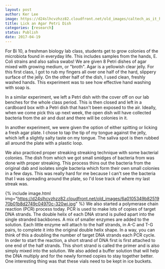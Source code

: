 ```yaml
---
layout: post
author: Ker Lee
image: https://d24slhcvzhzz82.cloudfront.net/old_images/caltech_as_it_happens/6a0105349b8251970b01b7c8ea40ae970b.jpg
title: Lick an Agar Petri Dish
categories: [research]
status: Publish
date: 2017-04-19
---
```



For Bi 10, a freshman biology lab class, students get to grow colonies of the microbiota found in everyday life. This includes samples from the hands, E. Coli strains and also saliva swabs! We are given 8 Petri dishes of agar mixed with growing medium, or "broth". Agar is a yellowish clear jelly. For this first class, I got to rub my fingers all over one half of the hard, slippery surface of the jelly. On the other half of the dish, I used clean, freshly washed hands. This experiment was to see how effective hand washing with soap is.

In a similar experiment, we left a Petri dish with the cover off on our lab benches for the whole class period. This is then closed and left in a cardboard box with a Petri dish that hasn't been exposed to the air. Ideally, when we come pick this up next week, the open dish will have collected bacteria from the air and dust and there will be colonies in it.

In another experiment, we were given the option of either spitting or licking a fresh agar plate. I chose to tap the tip of my tongue against the jelly, which left a slightly salty taste on my tongue. The saliva spot is then rubbed all around the plate with a plastic loop.

We also practiced proper streaking streaking technique with some bacterial colonies. The dish from which we got small smidges of bacteria from was done with proper streaking. This process thins out the bacteria from the original dab and isolates single bacteria which form their own small colonies in a few days. This was really hard for me because I can't see the bacteria that I was spreading around the plate, so I'd lose track of where my last streak was.


{% include image.html img="https://d24slhcvzhzz82.cloudfront.net/old_images/6a0105349b8251970b01b8d2749c04970c-320wi.jpg" %}
We also started a polymerase chain reaction (PCR) process today. PCR is used to make lots of copies of target DNA strands. The double helix of each DNA strand is pulled apart into the single stranded backbones. A mix of smaller enzymes are added to the solution. Each little enzyme will attach to the half strands, in A-C and T-G pairs, to complete it into the original double helix shape. In a way, you can think of this a doubling the number of target DNA strands each PCR cycle. In order to start the reaction, a short strand of DNA first is first attached to one end of the half strands. This short strand is called the primer and is also simply mixed into the solution. We also added a buffer solution that will help the DNA multiply and for the newly formed copies to stay together better. One interesting thing was that these vials need to be kept in ice buckets.

